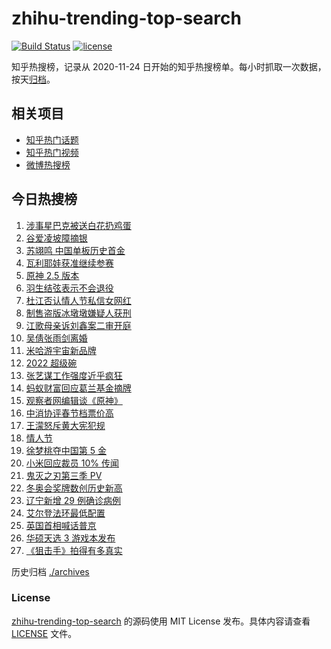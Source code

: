 # zhihu-trending-top-search

[![Build Status](https://github.com/justjavac/zhihu-trending-top-search/workflows/ci/badge.svg?branch=main)](https://github.com/justjavac/zhihu-trending-top-search/actions)
[![license](https://img.shields.io/github/license/justjavac/zhihu-trending-top-search)](https://github.com/justjavac/zhihu-trending-top-search/blob/main/LICENSE)

知乎热搜榜，记录从 2020-11-24 日开始的知乎热搜榜单。每小时抓取一次数据，按天[归档](./archives)。

## 相关项目

- [知乎热门话题](https://github.com/justjavac/zhihu-trending-hot-questions)
- [知乎热门视频](https://github.com/justjavac/zhihu-trending-hot-video)
- [微博热搜榜](https://github.com/justjavac/weibo-trending-hot-search)

## 今日热搜榜

<!-- BEGIN -->
<!-- 最后更新时间 Wed Feb 16 2022 14:09:38 GMT+0800 (China Standard Time) -->

1. [涉事星巴克被送白花扔鸡蛋](https://www.zhihu.com/search?q=星巴克)
1. [谷爱凌坡障摘银](https://www.zhihu.com/search?q=谷爱凌)
1. [苏翊鸣 中国单板历史首金](https://www.zhihu.com/search?q=苏翊鸣)
1. [瓦利耶娃获准继续参赛](https://www.zhihu.com/search?q=瓦利耶娃)
1. [原神 2.5 版本](https://www.zhihu.com/search?q=原神)
1. [羽生结弦表示不会退役](https://www.zhihu.com/search?q=羽生结弦)
1. [杜江否认情人节私信女网红](https://www.zhihu.com/search?q=杜江)
1. [制售盗版冰墩墩嫌疑人获刑](https://www.zhihu.com/search?q=制售盗版冰墩墩)
1. [江歌母亲诉刘鑫案二审开庭](https://www.zhihu.com/search?q=江歌案)
1. [吴倩张雨剑离婚](https://www.zhihu.com/search?q=吴倩张雨剑离婚)
1. [米哈游宇宙新品牌](https://www.zhihu.com/search?q=米哈游)
1. [2022 超级碗](https://www.zhihu.com/search?q=超级碗)
1. [张艺谋工作强度近乎疯狂](https://www.zhihu.com/search?q=张艺谋工作强度)
1. [蚂蚁财富回应葛兰基金摘牌](https://www.zhihu.com/search?q=葛兰基金被摘牌)
1. [观察者网编辑谈《原神》](https://www.zhihu.com/search?q=原神)
1. [中消协评春节档票价高](https://www.zhihu.com/search?q=春节档票价高)
1. [王濛怒斥黄大宪犯规](https://www.zhihu.com/search?q=王濛怒斥黄大宪)
1. [情人节](https://www.zhihu.com/search?q=情人节)
1. [徐梦桃夺中国第 5 金](https://www.zhihu.com/search?q=徐梦桃)
1. [小米回应裁员 10% 传闻](https://www.zhihu.com/search?q=小米裁员)
1. [鬼灭之刃第三季 PV](https://www.zhihu.com/search?q=鬼灭之刃)
1. [冬奥会奖牌数创历史新高](https://www.zhihu.com/search?q=冬奥会奖牌数)
1. [辽宁新增 29 例确诊病例](https://www.zhihu.com/search?q=辽宁疫情)
1. [艾尔登法环最低配置](https://www.zhihu.com/search?q=艾尔登法环)
1. [英国首相喊话普京](https://www.zhihu.com/search?q=英国首相)
1. [华硕天选 3 游戏本发布](https://www.zhihu.com/search?q=华硕天选3)
1. [《狙击手》拍得有多真实](https://www.zhihu.com/search?q=狙击手)

<!-- END -->

历史归档 [./archives](./archives)

### License

[zhihu-trending-top-search](https://github.com/justjavac/zhihu-trending-top-search)
的源码使用 MIT License 发布。具体内容请查看 [LICENSE](./LICENSE) 文件。
